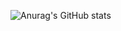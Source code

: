 ![Anurag's GitHub stats](https://github-readme-stats.vercel.app/api?username=AgilPrayoga&show=reviews,discussions_started,discussions_answered,prs_merged,prs_merged_percentage)
